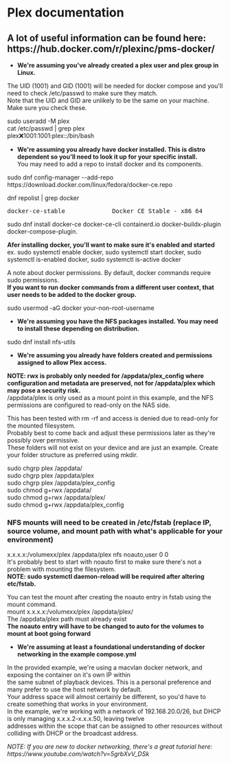 # Plex documentation  
## A lot of useful information can be found here: https&#65279;://hub.docker.com/r/plexinc/pms-docker/  
- **We're assuming you've already created a plex user and plex group in Linux.** 

The UID (1001) and GID (1001) will be needed for docker compose and you'll need to check /etc/passwd to make sure they match. \
Note that the UID and GID are unlikely to be the same on your machine. Make sure you check these.

sudo useradd -M plex \
cat /etc/passwd | grep plex \
plex:x:1001:1001:plex::/bin/bash

- **We're assuming you already have docker installed. This is distro dependent so you'll need to look it up for your specific install.** \
You may need to add a repo to install docker and its components.

sudo dnf config-manager --add-repo https&#65279;://download.docker.com/linux/fedora/docker-ce.repo

dnf repolist | grep docker  
<pre>docker-ce-stable             Docker CE Stable - x86_64</pre>  

sudo dnf install docker-ce docker-ce-cli containerd.io docker-buildx-plugin docker-compose-plugin.

**Afer installing docker, you'll want to make sure it's enabled and started** \
ex. sudo systemctl enable docker, sudo systemctl start docker, sudo systemctl is-enabled docker, sudo systemctl is-active docker  

A note about docker permissions. By default, docker commands require sudo permissions. \
**If you want to run docker commands from a different user context, that user needs to be added to the docker group.**

sudo usermod -aG docker your-non-root-username

- **We're assuming you have the NFS packages installed. You may need to install these depending on distribution.**

sudo dnf install nfs-utils

- **We're assuming you already have folders created and permissions assigned to allow Plex access.**

**NOTE: rwx is probably only needed for /appdata/plex_config where configuration and metadata are preserved, not for /appdata/plex which may pose a security risk.** \
/appdata/plex is only used as a mount point in this example, and the NFS permissions are configured to read-only on the NAS side.

This has been tested with rm -rf and access is denied due to read-only for the mounted filesystem. \
Probably best to come back and adjust these permissions later as they're possibly over permissive. \
These folders will not exist on your device and are just an example. Create your folder structure as preferred using mkdir.

sudo chgrp plex /appdata/ \
sudo chgrp plex /appdata/plex \
sudo chgrp plex /appdata/plex_config \
sudo chmod g+rwx /appdata/ \
sudo chmod g+rwx /appdata/plex/ \
sudo chmod g+rwx /appdata/plex_config

### NFS mounts will need to be created in /etc/fstab (replace IP, source volume, and mount path with what's applicable for your environment)

x.x.x.x:/volumexx/plex /appdata/plex nfs noauto,user 0 0 \
It's probably best to start with noauto first to make sure there's not a problem with mounting the filesystem. \
**NOTE: sudo systemctl daemon-reload will be required after altering etc/fstab.**  

You can test the mount after creating the noauto entry in fstab using the mount command. \
mount x.x.x.x:/volumexx/plex /appdata/plex/ \
The /appdata/plex path must already exist \
**The noauto entry will have to be changed to auto for the volumes to mount at boot going forward**

- **We're assuming at least a foundational understanding of docker networking in the example compose.yml**

In the provided example, we're using a macvlan docker network, and exposing the container on it's own IP within \
the same subnet of playback devices. This is a personal preference and many prefer to use the host network by default. \
Your address space will almost certainly be different, so you'd have to create something that works in your environment. \
In the example, we're working with a network of 192.168.20.0/26, but DHCP is only managing x.x.x.2-x.x.x.50, leaving twelve \
addresses within the scope that can be assigned to other resources without colliding with DHCP or the broadcast address. 

*NOTE: If you are new to docker networking, there's a great tutorial here: https&#65279;://www&#65279;.youtube.com/watch?v=5grbXvV_DSk*